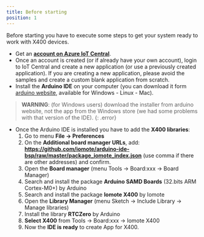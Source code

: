 ```yaml
---
title: Before starting
position: 1
---
```


Before starting you have to execute some steps to get your system ready to work with X400 devices.
- Get an [**account on Azure IoT Central**](https://apps.azureiotcentral.com/). 
- Once an account is created (or if already have your own account), login to IoT Central and create a new application (or use a previously created application). If you are creating a new application, please avoid the samples and create a custom blank application from scratch.
- Install the **Arduino IDE** on your computer (you can download it form [arduino website](https://www.arduino.cc), available for Windows - Linux - Mac).


> **WARNING**: (for Windows users) download the installer from arduino website, not the app from the Windows store (we had some problems with that version of the IDE).
{: .error}

- Once the Arduino IDE is installed you have to add the **X400 libraries**:
    1. Go to menu **File -> Preferences**
    2. On the **Additional board manager URLs**, add: **https://github.com/iomote/arduino-ide-bsp/raw/master/package_iomote_index.json**  (use comma if there are other addresses) and confirm.
    3. Open the **Board manager** (menu Tools -> Board:xxx -> Board Manager)
    4. Search and install the package **Arduino SAMD Boards** (32.bits ARM Cortex-M0+) by Arduino
    5. Search and install the package **Iomote X400** by Iomote
    6. Open the **Library Manager** (menu Sketch -> Include Library -> Manage libraries)
    7. Install the library **RTCZero** by Arduino
    8. **Select X400** from Tools -> Board:xxx -> Iomote X400
    9. Now the **IDE is ready** to create App for X400.
